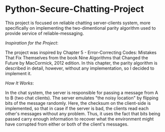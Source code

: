 # Python-Secure-Chatting-Project
This project is focused on reliable chatting server-clients system, more specifically on implementing the two-dimentional parity algorithm used to provide service of reliable-messaging.

*Inspiration for the Project*:

The project was inspired by Chapter 5 - Error-Correcting Codes: Mistakes That Fix Themselves from the book Nine Algorithms that Changed the Future by MacCormick, 2012 edition. In this chapter, the parity algorithm is described in detail, however, without any implementation, so I decided to implement it.

*How It Works*:

In the chat system, the server is responsible for passing a message from A to B (two chat clients). The server emulates "the noisy location" by flipping bits of the message randomly. Here, the checksum on the client-side is implemented, so that in case if the server is bad, the clients read each other's messages without any problem. Thus, it uses the fact that bits being passed carry enough information to recover what the environment might have corrupted from either or both of the client's messages. 

